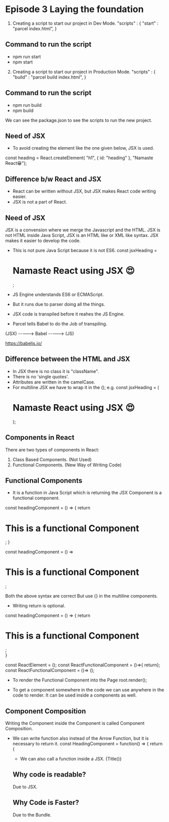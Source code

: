 # Episode 3 Laying the foundation

1. Creating a script to start our project in Dev Mode.
"scripts" : {
    "start" : "parcel index.html",
}

## Command to run the script
- npm run start
- npm start

2. Creating a script to start our project in Production Mode.
"scripts" : {
    "build" : "parcel build index.html",
}

## Command to run the script
- npm run build
- npm build

We can see the package.json to see the scripts to run the new project.


## Need of JSX
- To avoid creating the element like the one given below, JSX is used.

const heading = React.createElement(
    "h1", 
    { id: "heading" }, 
    "Namaste React😁");

## Difference b/w React and JSX
- React can be written without JSX, but JSX makes React code writing easier.
- JSX is not a part of React.

## Need of JSX
JSX is a convension where we merge the Javascript and the HTML.
JSX is not HTML inside Java Script, JSX is an HTML like or XML like syntax.
JSX makes it easier to develop the code.

- This is not pure Java Script because it is not ES6. 
const jsxHeading = <h1 id="heading">Namaste React using JSX 😍</h1>;

- JS Engine understands ES6 or ECMAScript.
- But it runs due to parser doing all the things.

- JSX code is transpiled before it reahes the JS Engine.

- Parcel tells Babel to do the Job of transpiling.

(JSX) -----> Babel -----> (JS)

https://babeljs.io/

## Difference between the HTML and JSX
- In JSX there is no class it is "className".
- There is no 'single quotes'.
- Attributes are written in the camelCase.
- For multiline JSX we have to wrap it in the ();
  e.g. const jsxHeading = (<h1 id="heading">
        Namaste React using JSX 😍
        </h1>);


## Components in React
There are two types of components in React:
1. Class Based Components. (Not Used)
2. Functional Components. (New Way of Writing Code)


## Functional Components
- It is a function in Java Script which is returning the JSX Component 
  is a functional component.

const headingComponent = () => {
    return <h1>This is a functional Component</h1>;
}

const headingComponent = () => <h1>This is a functional Component</h1>;

Both the above syntax are correct But use {} in the multiline components.

- Writing return is optional.

const headingComponent = () => {
    return 
    <div>
        <h1>This is a functional Component</h1>;
    </div>
}

const ReactElement = ();
const ReactFunctionalComponent = ()=>{ return};
const ReactFunctionalComponent = ()=> ();

- To render the Functional Component into the Page
root.render(<reactFunctionalComponent/>);

- To get a component somewhere in the code we can use
<reactFunctionalComponent/> anywhere in the code to render.
It can be used inside a components as well.


## Component Composition
Writing the Component inside the Component is called Component Composition.

- We can write function also instead of the Arrow Function, but it is necessary to return it.
const HeadingComponent = function() => {
    return (
        <div id="container">
            <Title/>    
            <h1>This is a functional Component</h1>
        </div>
    );
}

## Super power of JSX 
- We can write any expression of Java Script in the {}.
- We can write a react element inside a react element as well.

## Cross Site Scripting
- If somebody wants to run a java script to someone's code it is called cross site scripting.
- It steels cookies, sessions.
So, the {element} will not directly run the code it will sanitize the data. It protects cross site scripting.

## NOTE:
- The functional component can also be written like:
<Title/> or <Title></Title>

- We can also call a function inside a JSX.
{Title()}


## Why code is readable?
Due to JSX.

## Why Code is Faster?
Due to the Bundle.




